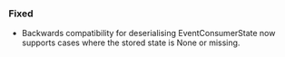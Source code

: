 ### Fixed

- Backwards compatibility for deserialising EventConsumerState now supports cases where the stored state is None or missing.
